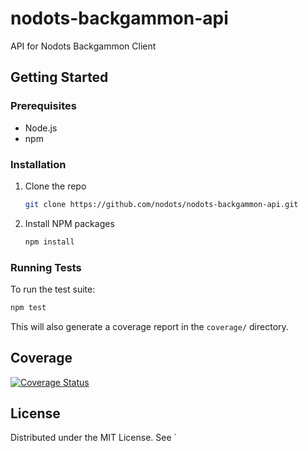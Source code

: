 # nodots-backgammon-api

API for Nodots Backgammon Client

## Getting Started

### Prerequisites

- Node.js
- npm

### Installation

1. Clone the repo
   ```sh
   git clone https://github.com/nodots/nodots-backgammon-api.git
   ```
2. Install NPM packages
   ```sh
   npm install
   ```

### Running Tests

To run the test suite:

```sh
npm test
```

This will also generate a coverage report in the `coverage/` directory.

## Coverage

[![Coverage Status](https://coveralls.io/repos/github/nodots/nodots-backgammon-api/badge.svg?branch=main)](https://coveralls.io/github/nodots/nodots-backgammon-api?branch=main)

## License

Distributed under the MIT License. See `
